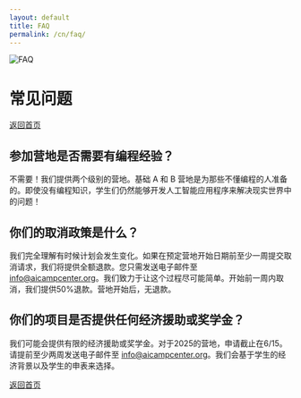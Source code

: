 ```yaml
---
layout: default
title: FAQ
permalink: /cn/faq/
---
```


<img src="{{ '/assets/images/banner.webp' | relative_url }}" alt="FAQ" class="banner">

# 常见问题
<a href="{{ '/cn/' | relative_url }}" class="btn btn-primary">返回首页</a>

## 参加营地是否需要有编程经验？
不需要！我们提供两个级别的营地。基础 A 和 B 营地是为那些不懂编程的人准备的。即使没有编程知识，学生们仍然能够开发人工智能应用程序来解决现实世界中的问题！

## 你们的取消政策是什么？
我们完全理解有时候计划会发生变化。如果在预定营地开始日期前至少一周提交取消请求，我们将提供全额退款。您只需发送电子邮件至 [info@aicampcenter.org](mailto:info@aicampcenter.org)。我们致力于让这个过程尽可能简单。开始前一周内取消，我们提供50%退款。营地开始后，无退款。

## 你们的项目是否提供任何经济援助或奖学金？
我们可能会提供有限的经济援助或奖学金。对于2025的营地，申请截止在6/15。请提前至少两周发送电子邮件至 [info@aicampcenter.org](mailto:info@aicampcenter.org)。我们会基于学生的经济背景以及学生的申表来选择。

<a href="{{ '/cn/' | relative_url }}" class="btn btn-primary">返回首页</a>
